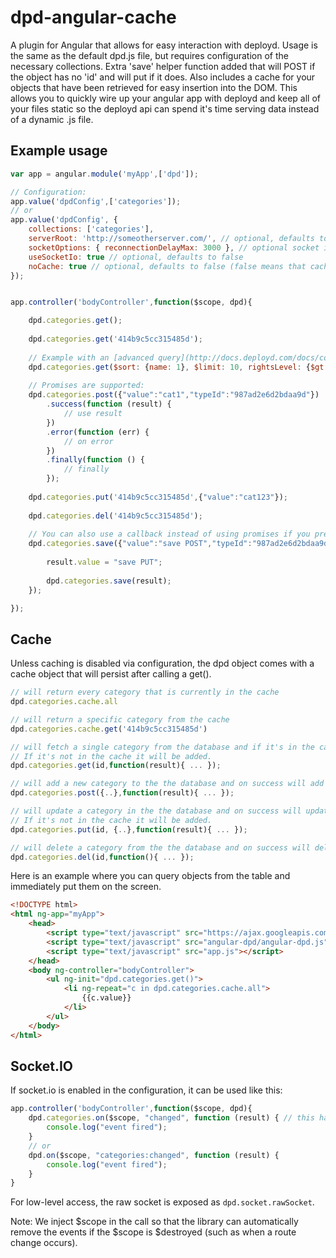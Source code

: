 dpd-angular-cache
=================

A plugin for Angular that allows for easy interaction with deployd.
Usage is the same as the default dpd.js file, but requires configuration of the necessary collections.
Extra 'save' helper function added that will POST if the object has no 'id' and will put if it does.
Also includes a cache for your objects that have been retrieved for easy insertion into the DOM.
This allows you to quickly wire up your angular app with deployd and keep all of your files static so the deployd api can spend it's time serving data instead of a dynamic .js file.

Example usage
---------------------

```javascript
var app = angular.module('myApp',['dpd']);

// Configuration:
app.value('dpdConfig',['categories']);
// or
app.value('dpdConfig', { 
	collections: ['categories'], 
	serverRoot: 'http://someotherserver.com/', // optional, defaults to same server
	socketOptions: { reconnectionDelayMax: 3000 }, // optional socket io additional configuration
	useSocketIo: true // optional, defaults to false
	noCache: true // optional, defaults to false (false means that caching is enabled, true means it disabled)
});


app.controller('bodyController',function($scope, dpd){

	dpd.categories.get();
	
	dpd.categories.get('414b9c5cc315485d');
	
	// Example with an [advanced query](http://docs.deployd.com/docs/collections/reference/querying-collections.md#s-Advanced%20Queries-2035):
	dpd.categories.get($sort: {name: 1}, $limit: 10, rightsLevel: {$gt:0}};
	
	// Promises are supported:
	dpd.categories.post({"value":"cat1","typeId":"987ad2e6d2bdaa9d"})
		.success(function (result) {
			// use result
		})
		.error(function (err) {
			// on error
		})
		.finally(function () {
			// finally
		});
	
	dpd.categories.put('414b9c5cc315485d',{"value":"cat123"});
	
	dpd.categories.del('414b9c5cc315485d');
	
	// You can also use a callback instead of using promises if you prefer:
	dpd.categories.save({"value":"save POST","typeId":"987ad2e6d2bdaa9d"},function(result){
	
		result.value = "save PUT";
		
		dpd.categories.save(result);
	});

});
```

Cache
---------------------

Unless caching is disabled via configuration, the dpd object comes with a cache object that will persist after calling a get().

```javascript	
// will return every category that is currently in the cache
dpd.categories.cache.all 

// will return a specific category from the cache
dpd.categories.cache.get('414b9c5cc315485d') 

// will fetch a single category from the database and if it's in the cache, update the cached item.
// If it's not in the cache it will be added.
dpd.categories.get(id,function(result){ ... });

// will add a new category to the the database and on success will add it to the cache
dpd.categories.post({..},function(result){ ... });

// will update a category in the the database and on success will update it in the cache 
// If it's not in the cache it will be added.
dpd.categories.put(id, {..},function(result){ ... });

// will delete a category from the the database and on success will delete it from the cache
dpd.categories.del(id,function(){ ... });
```

Here is an example where you can query objects from the table and immediately put them on the screen.

```html
<!DOCTYPE html>
<html ng-app="myApp">
	<head>
		<script type="text/javascript" src="https://ajax.googleapis.com/ajax/libs/angularjs/1.0.6/angular.min.js"></script>
		<script type="text/javascript" src="angular-dpd/angular-dpd.js"></script>
		<script type="text/javascript" src="app.js"></script>
	</head>
	<body ng-controller="bodyController">
		<ul ng-init="dpd.categories.get()">
			<li ng-repeat="c in dpd.categories.cache.all">
				{{c.value}}
			</li>
		</ul>
	</body>
</html>
```
	
Socket.IO
---------------------

If socket.io is enabled in the configuration, it can be used like this:

```javascript
app.controller('bodyController',function($scope, dpd){
	dpd.categories.on($scope, "changed", function (result) { // this handles "categories:changed"
		console.log("event fired");
	}
	// or
	dpd.on($scope, "categories:changed", function (result) {
		console.log("event fired");
	}
}
```

For low-level access, the raw socket is exposed as `dpd.socket.rawSocket`.

Note: We inject $scope in the call so that the library can automatically remove the events if the $scope is $destroyed (such as when a route change occurs).
	
